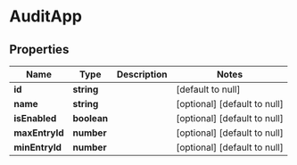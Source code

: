 # AuditApp

## Properties
Name | Type | Description | Notes
------------ | ------------- | ------------- | -------------
**id** | **string** |  | [default to null]
**name** | **string** |  | [optional] [default to null]
**isEnabled** | **boolean** |  | [optional] [default to null]
**maxEntryId** | **number** |  | [optional] [default to null]
**minEntryId** | **number** |  | [optional] [default to null]


